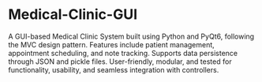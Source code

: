 # Medical-Clinic-GUI
 A GUI-based Medical Clinic System built using Python and PyQt6, following the MVC design pattern. Features include patient management, appointment scheduling, and note tracking. Supports data persistence through JSON and pickle files. User-friendly, modular, and tested for functionality, usability, and seamless integration with controllers.
